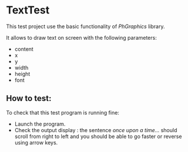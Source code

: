 TextTest
==========

This test project use the basic functionality of *PhGraphics* library.

It allows to draw text on screen with the following parameters:

- content
- x
- y
- width
- height
- font

How to test:
------------

To check that this test program is running fine:

- Launch the program.
- Check the output display : the sentence *once upon a time…* should scroll from right to left and you should be able to go faster or reverse using arrow keys.

